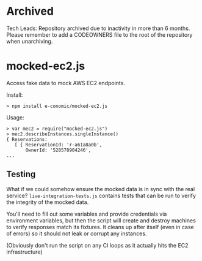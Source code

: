 Archived
======
Tech Leads: Repository archived due to inactivity in more than 6 months.
Please remember to add a CODEOWNERS file to the root of the repository when unarchiving.

# mocked-ec2.js

Access fake data to mock AWS EC2 endpoints.

Install:

    > npm install e-conomic/mocked-ec2.js

Usage:

    > var mec2 = require("mocked-ec2.js")
    > mec2.describeInstances.singleInstance()
    { Reservations:
       [ { ReservationId: 'r-a61a8a0b',
           OwnerId: '528578904246',
    ...

## Testing
What if we could somehow ensure the mocked data
is in sync with the real service?
`live-integration-tests.js` contains tests that can be run
to verify the integrity of the mocked data.

You'll need to fill out some variables
and provide credentials via environment variables,
but then the script will create and destroy machines
to verify responses match its fixtures.
It cleans up after itself (even in case of errors)
so it should not leak or corrupt any instances.

(Obviously don't run the script on any CI loops
as it actually hits the EC2 infrastructure)
